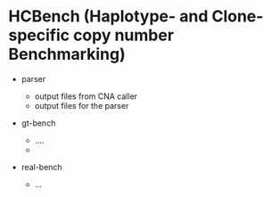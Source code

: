 # HCBench (Haplotype- and Clone-specific copy number Benchmarking)

- parser
  + output files from CNA caller
  + output files for the parser

- gt-bench
  + ....
  + 
- real-bench
  + ...
